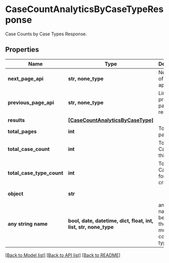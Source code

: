# CaseCountAnalyticsByCaseTypeResponse

Case Counts by Case Types Response.

## Properties
Name | Type | Description | Notes
------------ | ------------- | ------------- | -------------
**next_page_api** | **str, none_type** | Next page of results if applicable. | 
**previous_page_api** | **str, none_type** | Link to previous page of results. | 
**results** | [**[CaseCountAnalyticsByCaseType]**](CaseCountAnalyticsByCaseType.md) |  | 
**total_pages** | **int** | Total no. of pages. | 
**total_case_count** | **int** | Total no. of Cases for this criteria. | 
**total_case_type_count** | **int** | Total no. of CaseType for this criteria. | 
**object** | **str** |  | defaults to "CaseCountAnalyticsByCaseTypeResponse"
**any string name** | **bool, date, datetime, dict, float, int, list, str, none_type** | any string name can be used but the value must be the correct type | [optional]

[[Back to Model list]](../README.md#documentation-for-models) [[Back to API list]](../README.md#documentation-for-api-endpoints) [[Back to README]](../README.md)


